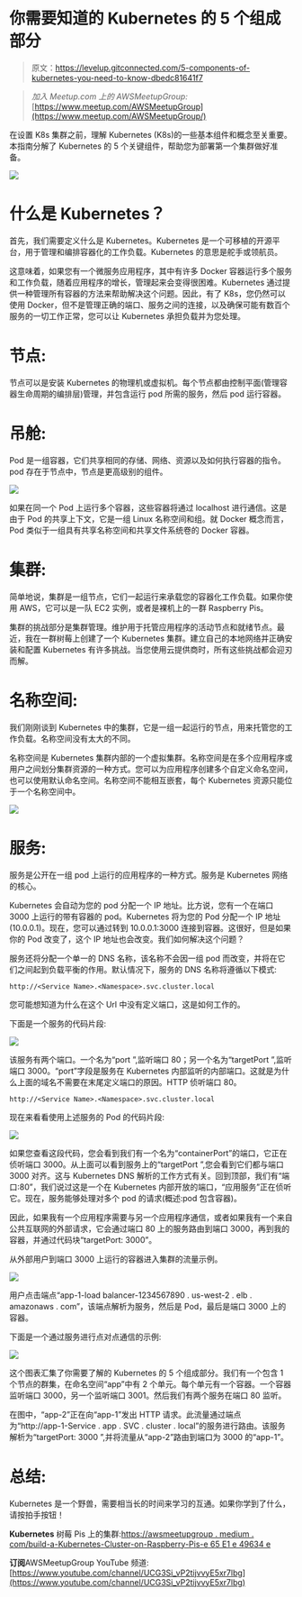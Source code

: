 # 你需要知道的 Kubernetes 的 5 个组成部分

> 原文：<https://levelup.gitconnected.com/5-components-of-kubernetes-you-need-to-know-dbedc81641f7>

> *加入 Meetup.com 上的 AWSMeetupGroup:* [https://www.meetup.com/AWSMeetupGroup](https://www.meetup.com/AWSMeetupGroup/)

在设置 K8s 集群之前，理解 Kubernetes (K8s)的一些基本组件和概念至关重要。本指南分解了 Kubernetes 的 5 个关键组件，帮助您为部署第一个集群做好准备。

![](img/a78fcc51a00359048285de848e00fdfd.png)

# **什么是 Kubernetes？**

首先，我们需要定义什么是 Kubernetes。Kubernetes 是一个可移植的开源平台，用于管理和编排容器化的工作负载。Kubernetes 的意思是舵手或领航员。

这意味着，如果您有一个微服务应用程序，其中有许多 Docker 容器运行多个服务和工作负载，随着应用程序的增长，管理起来会变得很困难。Kubernetes 通过提供一种管理所有容器的方法来帮助解决这个问题。因此，有了 K8s，您仍然可以使用 Docker，但不是管理正确的端口、服务之间的连接，以及确保可能有数百个服务的一切工作正常，您可以让 Kubernetes 承担负载并为您处理。

# **节点**:

节点可以是安装 Kubernetes 的物理机或虚拟机。每个节点都由控制平面(管理容器生命周期的编排层)管理，并包含运行 pod 所需的服务，然后 pod 运行容器。

# **吊舱:**

Pod 是一组容器，它们共享相同的存储、网络、资源以及如何执行容器的指令。pod 存在于节点中，节点是更高级别的组件。

![](img/8c05ccb8524bf5fafcd9c763ef18c415.png)

如果在同一个 Pod 上运行多个容器，这些容器将通过 localhost 进行通信。这是由于 Pod 的共享上下文，它是一组 Linux 名称空间和组。就 Docker 概念而言，Pod 类似于一组具有共享名称空间和共享文件系统卷的 Docker 容器。

# **集群:**

简单地说，集群是一组节点，它们一起运行来承载您的容器化工作负载。如果你使用 AWS，它可以是一队 EC2 实例，或者是裸机上的一群 Raspberry Pis。

集群的挑战部分是集群管理。维护用于托管应用程序的活动节点和就绪节点。最近，我在一群树莓上创建了一个 Kubernetes 集群。建立自己的本地网络并正确安装和配置 Kubernetes 有许多挑战。当您使用云提供商时，所有这些挑战都会迎刃而解。

# **名称空间**:

我们刚刚谈到 Kubernetes 中的集群，它是一组一起运行的节点，用来托管您的工作负载。名称空间没有太大的不同。

名称空间是 Kubernetes 集群内部的一个虚拟集群。名称空间是在多个应用程序或用户之间划分集群资源的一种方式。您可以为应用程序创建多个自定义命名空间，也可以使用默认命名空间。名称空间不能相互嵌套，每个 Kubernetes 资源只能位于一个名称空间中。

![](img/5bb53558a300382ad785782490c99812.png)

# **服务**:

服务是公开在一组 pod 上运行的应用程序的一种方式。服务是 Kubernetes 网络的核心。

Kubernetes 会自动为您的 pod 分配一个 IP 地址。比方说，您有一个在端口 3000 上运行的带有容器的 pod。Kubernetes 将为您的 Pod 分配一个 IP 地址(10.0.0.1)。现在，您可以通过转到 10.0.0.1:3000 连接到容器。这很好，但是如果你的 Pod 改变了，这个 IP 地址也会改变。我们如何解决这个问题？

服务还将分配一个单一的 DNS 名称，该名称不会因一组 pod 而改变，并将在它们之间起到负载平衡的作用。默认情况下，服务的 DNS 名称将遵循以下模式:

```
http://<Service Name>.<Namespace>.svc.cluster.local
```

您可能想知道为什么在这个 Url 中没有定义端口，这是如何工作的。

下面是一个服务的代码片段:

![](img/d6fc25e8e7c1a0b02c1081a157d36f92.png)

该服务有两个端口。一个名为“port ”,监听端口 80；另一个名为“targetPort ”,监听端口 3000。“port”字段是服务在 Kubernetes 内部监听的内部端口。这就是为什么上面的域名不需要在末尾定义端口的原因。HTTP 侦听端口 80。

```
http://<Service Name>.<Namespace>.svc.cluster.local
```

现在来看看使用上述服务的 Pod 的代码片段:

![](img/4124522e0fc9c8d80b90ee73f636f88c.png)

如果您查看这段代码，您会看到我们有一个名为“containerPort”的端口，它正在侦听端口 3000。从上面可以看到服务上的“targetPort ”,您会看到它们都与端口 3000 对齐。这与 Kubernetes DNS 解析的工作方式有关。回到顶部，我们有“端口:80”，我们说过这是一个在 Kubernetes 内部开放的端口，“应用服务”正在侦听它。现在，服务能够处理对多个 pod 的请求(概述:pod 包含容器)。

因此，如果我有一个应用程序需要与另一个应用程序通信，或者如果我有一个来自公共互联网的外部请求，它会通过端口 80 上的服务路由到端口 3000，再到我的容器，并通过代码块“targetPort: 3000”。

从外部用户到端口 3000 上运行的容器进入集群的流量示例。

![](img/712b29046afa48e31ec467171c615174.png)

用户点击端点“app-1-load balancer-1234567890 . us-west-2 . elb . amazonaws . com”，该端点解析为服务，然后是 Pod，最后是端口 3000 上的容器。

下面是一个通过服务进行点对点通信的示例:

![](img/dc4d930431fea9d159bda0385b3b8b2a.png)

这个图表汇集了你需要了解的 Kubernetes 的 5 个组成部分。我们有一个包含 1 个节点的群集，在命名空间“app”中有 2 个单元。每个单元有一个容器。一个容器监听端口 3000，另一个监听端口 3001。然后我们有两个服务在端口 80 监听。

在图中，“app-2”正在向“app-1”发出 HTTP 请求。此流量通过端点为“http://app-1-Service . app . SVC . cluster . local”的服务进行路由。该服务解析为“targetPort: 3000 ”,并将流量从“app-2”路由到端口为 3000 的“app-1”。

# **总结**:

Kubernetes 是一个野兽，需要相当长的时间来学习的互通。如果你学到了什么，请按拍手按钮！

**Kubernetes** 树莓 Pis 上的集群:[https://awsmeetupgroup . medium . com/build-a-Kubernetes-Cluster-on-Raspberry-Pis-e 65 E1 e 49634 e](https://awsmeetupgroup.medium.com/build-a-kubernetes-cluster-on-raspberry-pis-e65e1e49634e)

**订阅**AWSMeetupGroup YouTube 频道:[https://www.youtube.com/channel/UCG3Si_vP2tijvvyE5xr7lbg](https://www.youtube.com/channel/UCG3Si_vP2tijvvyE5xr7lbg)